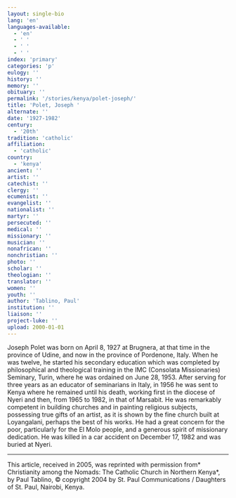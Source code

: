 ```yaml
---
layout: single-bio
lang: 'en'
languages-available:
  - 'en'
  - ' '
  - ' '
  - ' '
index: 'primary'
categories: 'p'
eulogy: ''
history: ''
memory: ''
obituary: ''
permalink: '/stories/kenya/polet-joseph/'
title: 'Polet, Joseph '
alternate: ''
date: '1927-1982'
century:
  - '20th'
tradition: 'catholic'
affiliation:
  - 'catholic'
country:
  - 'kenya'
ancient: ''
artist: ''
catechist: ''
clergy: ''
ecumenist: ''
evangelist: ''
nationalist: ''
martyr: ''
persecuted: ''
medical: ''
missionary: ''
musician: ''
nonafrican: ''
nonchristian: ''
photo: ''
scholar: ''
theologian: ''
translator: ''
women: ''
youth: ''
author: 'Tablino, Paul'
institution: ''
liaison: ''
project-luke: ''
upload: 2000-01-01
---
```



Joseph Polet was born on April 8, 1927 at Brugnera, at that time in the province of Udine, and now in the province of Pordenone, Italy. When he was twelve, he started his secondary education which was completed by philosophical and theological training in the IMC (Consolata Missionaries) Seminary, Turin, where he was ordained on June 28, 1953. After serving for three years as an educator of seminarians in Italy, in 1956 he was sent to Kenya where he remained until his death, working first in the diocese of Nyeri and then, from 1965 to 1982, in that of Marsabit. He was remarkably competent in building churches and in painting religious subjects, possessing true gifts of an artist, as it is shown by the fine church built at Loyangalani, perhaps the best of his works. He had a great concern for the poor, particularly for the El Molo people, and a generous spirit of missionary dedication. He was killed in a car accident on December 17, 1982 and was buried at Nyeri.



---

This article, received in 2005, was reprinted with permission from* Christianity among the Nomads: The Catholic Church in Northern Kenya*, by Paul Tablino, © copyright 2004 by St. Paul Communications / Daughters of St. Paul, Nairobi, Kenya.